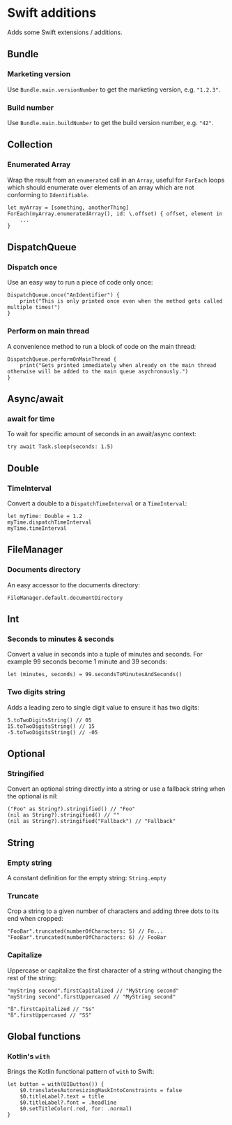 # Swift additions

Adds some Swift extensions / additions.

## Bundle

### Marketing version

Use `Bundle.main.versionNumber` to get the marketing version, e.g. `"1.2.3"`.

### Build number

Use `Bundle.main.buildNumber` to get the build version number, e.g. `"42"`.

## Collection

### Enumerated Array

Wrap the result from an `enumerated` call in an `Array`, useful for `ForEach` loops 
which should enumerate over elements of an array which are not conforming to `Identifiable`.

```
let myArray = [something, anotherThing]
ForEach(myArray.enumeratedArray(), id: \.offset) { offset, element in
	...
}
```

## DispatchQueue

### Dispatch once

Use an easy way to run a piece of code only once:

```
DispatchQueue.once("AnIdentifier") {
	print("This is only printed once even when the method gets called multiple times!")
}
```

### Perform on main thread

A convenience method to run a block of code on the main thread:

```
DispatchQueue.performOnMainThread {
	print("Gets printed immediately when already on the main thread otherwise will be added to the main queue asychronously.")
}
```

## Async/await 

### await for time

To wait for specific amount of seconds in an await/async context:

```	
try await Task.sleep(seconds: 1.5)
```

## Double

### TimeInterval

Convert a double to a `DispatchTimeInterval` or a `TimeInterval`:

```
let myTime: Double = 1.2
myTime.dispatchTimeInterval
myTime.timeInterval
```

## FileManager

### Documents directory

An easy accessor to the documents directory:

```
FileManager.default.documentDirectory
```

## Int

### Seconds to minutes & seconds

Convert a value in seconds into a tuple of minutes and seconds. For example 99 seconds become 1 minute and 39 seconds:

```
let (minutes, seconds) = 99.secondsToMinutesAndSeconds()
```

### Two digits string

Adds a leading zero to single digit value to ensure it has two digits:

```
5.toTwoDigitsString() // 05
15.toTwoDigitsString() // 15
-5.toTwoDigitsString() // -05
```

## Optional

### Stringified

Convert an optional string directly into a string or use a fallback string when the optional is nil:

```
("Foo" as String?).stringified() // "Foo"
(nil as String?).stringified() // ""
(nil as String?).stringified("Fallback") // "Fallback"
```

## String

### Empty string

A constant definition for the empty string: `String.empty`

### Truncate

Crop a string to a given number of characters and adding three dots to its end when cropped:

```
"FooBar".truncated(numberOfCharacters: 5) // Fo...
"FooBar".truncated(numberOfCharacters: 6) // FooBar
```

### Capitalize

Uppercase or capitalize the first character of a string without changing the rest of the string:

```
"myString second".firstCapitalized // "MyString second"
"myString second".firstUppercased // "MyString second"

"ß".firstCapitalized // "Ss"
"ß".firstUppercased // "SS"
```

## Global functions

### Kotlin's `with`

Brings the Kotlin functional pattern of `with` to Swift:

```
let button = with(UIButton()) {
	$0.translatesAutoresizingMaskIntoConstraints = false
	$0.titleLabel?.text = title
	$0.titleLabel?.font = .headline
	$0.setTitleColor(.red, for: .normal)
}
```

